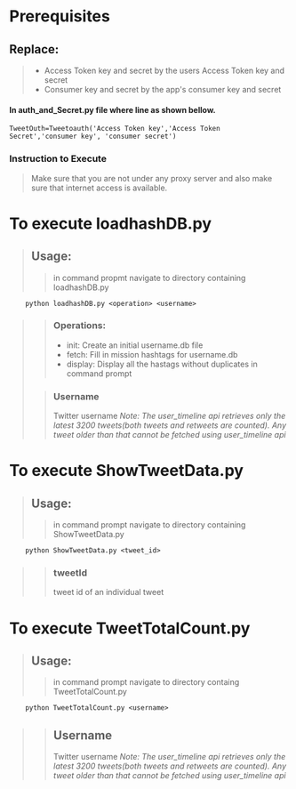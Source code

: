# Prerequisites

## Replace: 
>*    Access Token key and secret by the users Access Token key and secret
>*    Consumer key and secret by the app's consumer key and secret

####   In auth_and_Secret.py file where line as shown bellow.
    TweetOuth=Tweetoauth('Access Token key','Access Token Secret','consumer key', 'consumer secret')
### Instruction to Execute
>Make sure that you are not under any proxy server and also make sure that internet access is available.

# To execute loadhashDB.py

>## Usage:
>> in command propmt navigate to directory containing loadhashDB.py
>
        python loadhashDB.py <operation> <username>
>>### Operations:
>>* init: Create an initial username.db file
>>* fetch: Fill in mission hashtags for username.db
>>* display: Display all the hastags without duplicates in command prompt
>
>>### Username
>>Twitter username
>>*Note: The user_timeline api retrieves only the latest 3200 tweets(both tweets and retweets are counted). Any tweet older than that cannot be fetched using user_timeline api* 

# To execute ShowTweetData.py

>## Usage:
>> in command prompt navigate to directory containing ShowTweetData.py
>
        python ShowTweetData.py <tweet_id>
>>### tweetId
>> tweet id of an individual tweet

# To execute TweetTotalCount.py

>## Usage:
>> in command prompt navigate to directory containg TweetTotalCount.py
>
        python TweetTotalCount.py <username>
>>## Username
>>Twitter username
>>*Note: The user_timeline api retrieves only the latest 3200 tweets(both tweets and retweets are counted). Any tweet older than that cannot be fetched using user_timeline api* 
